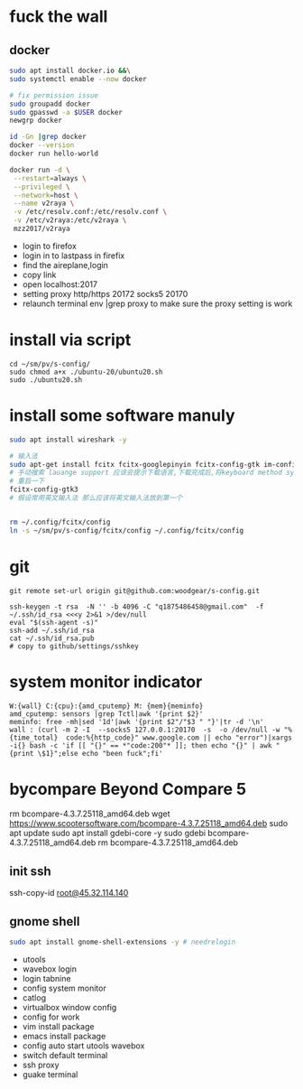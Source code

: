 # fuck the wall
## docker
```bash
sudo apt install docker.io &&\
sudo systemctl enable --now docker

# fix permission issue
sudo groupadd docker
sudo gpasswd -a $USER docker
newgrp docker

id -Gn |grep docker
docker --version
docker run hello-world 

docker run -d \
 --restart=always \
 --privileged \
 --network=host \
 --name v2raya \
 -v /etc/resolv.conf:/etc/resolv.conf \
 -v /etc/v2raya:/etc/v2raya \
 mzz2017/v2raya
```
* login to firefox
* login in to lastpass in firefix
* find the aireplane,login
* copy link
* open localhost:2017
* setting proxy http/https 20172 socks5 20170
* relaunch terminal env |grep proxy to make sure the proxy setting is work
# install via script
```
cd ~/sm/pv/s-config/
sudo chmod a+x ./ubuntu-20/ubuntu20.sh
sudo ./ubuntu20.sh
```

# install some software manuly

```bash
sudo apt install wireshark -y
```
```bash
# 输入法
sudo apt-get install fcitx fcitx-googlepinyin fcitx-config-gtk im-config -y
# 手动搜索 lauange support 应该会提示下载语言,下载完成后,将keyboard method system 设成 fcitx
# 重启一下
fcitx-config-gtk3
# 假设常用英文输入法 那么应该将英文输入法放到第一个


rm ~/.config/fcitx/config
ln -s ~/sm/pv/s-config/fcitx/config ~/.config/fcitx/config 
```

# git
```
git remote set-url origin git@github.com:woodgear/s-config.git

ssh-keygen -t rsa  -N '' -b 4096 -C "q1875486458@gmail.com"  -f ~/.ssh/id_rsa <<<y 2>&1 >/dev/null
eval "$(ssh-agent -s)"
ssh-add ~/.ssh/id_rsa
cat ~/.ssh/id_rsa.pub
# copy to github/settings/sshkey
```
# system monitor indicator
```
W:{wall} C:{cpu}:{amd_cputemp} M: {mem}{meminfo}
amd_cputemp: sensors |grep Tctl|awk '{print $2}'
meminfo: free -mh|sed '1d'|awk '{print $2"/"$3 " "}'|tr -d '\n'
wall : (curl -m 2 -I  --socks5 127.0.0.1:20170  -s  -o /dev/null -w "%{time_total}  code:%{http_code}" www.google.com || echo "error")|xargs -i{} bash -c 'if [[ "{}" == *"code:200"* ]]; then echo "{}" | awk "{print \$1}";else echo "been fuck";fi'

```
# bycompare Beyond Compare 5
rm bcompare-4.3.7.25118_amd64.deb
wget https://www.scootersoftware.com/bcompare-4.3.7.25118_amd64.deb
sudo apt update
sudo apt install gdebi-core -y 
sudo gdebi bcompare-4.3.7.25118_amd64.deb 
rm bcompare-4.3.7.25118_amd64.deb

## init ssh
ssh-copy-id root@45.32.114.140 
## gnome shell
```bash
sudo apt install gnome-shell-extensions -y # needrelogin 
```
* utools
* wavebox login
* login tabnine
* config system monitor
* catlog
* virtualbox window config
* config for work
* vim install package
* emacs install package
* config auto start utools wavebox
* switch default terminal
* ssh proxy
* guake terminal

